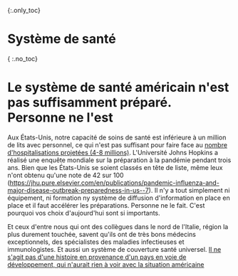 {:.only_toc}
# Système de santé

{ :.no_toc}
# Le système de santé américain n'est pas suffisamment préparé. Personne ne l'est

Aux États-Unis, notre capacité de soins de santé est inférieure à un million de lits avec personnel, ce qui n'est pas suffisant pour faire face au [nombre d'hospitalisations projetées (4-8 millions)](https://www.bloomberg.com/opinion/articles/2020-03-05/how-bad-is-the-coronavirus-let-s-compare-with-sars-ebola-flu). L'Université Johns Hopkins a réalisé une enquête mondiale sur la préparation à la pandémie pendant trois ans. Bien que les États-Unis se soient classés en tête de liste, même leux n'ont obtenu qu'une note de 42 sur 100 (https://jhu.pure.elsevier.com/en/publications/pandemic-influenza-and-major-disease-outbreak-preparedness-in-us--7). Il n'y a tout simplement ni équipement, ni formation ny système de diffusion d'information en place  en place et il faut accélérer les préparations. Personne ne le fait. C'est pourquoi vos choix d'aujourd'hui sont si importants.

Et ceux d'entre nous qui ont des collègues dans le nord de l'Italie, région la plus durement touchée, savent qu'ils ont de très bons médecins exceptionnels, des spécialistes des maladies infectieuses et
immunologistes. Et aussi un système de couverture santé universel. [Il ne s'agit pas d'une histoire en provenance d'un pays en voie de développement, qui n'aurait rien à voir avec la situation américaine](https://twitter.com/drkomanduri/status/1236720751073546240)
